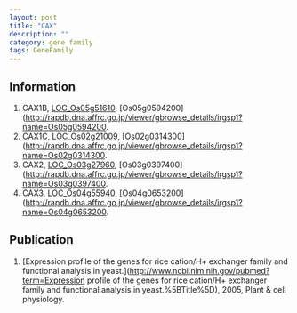 ```yaml
---
layout: post
title: "CAX"
description: ""
category: gene family
tags: GeneFamily
---
```


## Information
1. CAX1B, [LOC_Os05g51610](http://rice.plantbiology.msu.edu/cgi-bin/ORF_infopage.cgi?orf=LOC_Os05g51610), [Os05g0594200](http://rapdb.dna.affrc.go.jp/viewer/gbrowse_details/irgsp1?name=Os05g0594200.
2. CAX1C, [LOC_Os02g21009](http://rice.plantbiology.msu.edu/cgi-bin/ORF_infopage.cgi?orf=LOC_Os02g21009), [Os02g0314300](http://rapdb.dna.affrc.go.jp/viewer/gbrowse_details/irgsp1?name=Os02g0314300.
3. CAX2, [LOC_Os03g27960](http://rice.plantbiology.msu.edu/cgi-bin/ORF_infopage.cgi?orf=LOC_Os03g27960), [Os03g0397400](http://rapdb.dna.affrc.go.jp/viewer/gbrowse_details/irgsp1?name=Os03g0397400.
4. CAX3, [LOC_Os04g55940](http://rice.plantbiology.msu.edu/cgi-bin/ORF_infopage.cgi?orf=LOC_Os04g55940), [Os04g0653200](http://rapdb.dna.affrc.go.jp/viewer/gbrowse_details/irgsp1?name=Os04g0653200.

## Publication
1. [Expression profile of the genes for rice cation/H+ exchanger family and functional analysis in yeast.](http://www.ncbi.nlm.nih.gov/pubmed?term=Expression profile of the genes for rice cation/H+ exchanger family and functional analysis in yeast.%5BTitle%5D), 2005, Plant & cell physiology.



